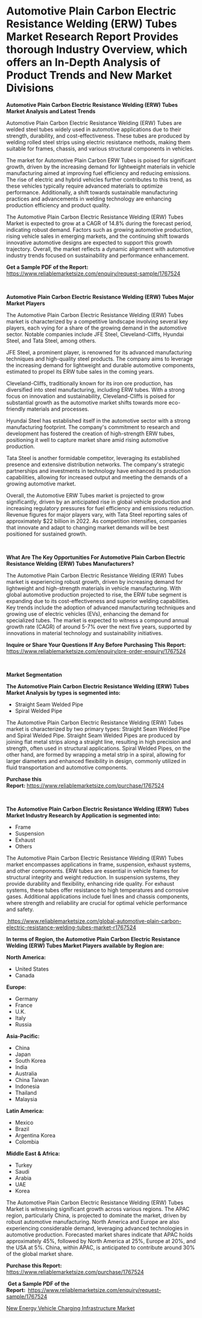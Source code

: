 <p><h1>Automotive Plain Carbon Electric Resistance Welding (ERW) Tubes Market Research Report Provides thorough Industry Overview, which offers an In-Depth Analysis of Product Trends and New Market Divisions</h1></p><p><strong>Automotive Plain Carbon Electric Resistance Welding (ERW) Tubes Market Analysis and Latest Trends</strong></p>
<p><p>Automotive Plain Carbon Electric Resistance Welding (ERW) Tubes are welded steel tubes widely used in automotive applications due to their strength, durability, and cost-effectiveness. These tubes are produced by welding rolled steel strips using electric resistance methods, making them suitable for frames, chassis, and various structural components in vehicles.</p><p>The market for Automotive Plain Carbon ERW Tubes is poised for significant growth, driven by the increasing demand for lightweight materials in vehicle manufacturing aimed at improving fuel efficiency and reducing emissions. The rise of electric and hybrid vehicles further contributes to this trend, as these vehicles typically require advanced materials to optimize performance. Additionally, a shift towards sustainable manufacturing practices and advancements in welding technology are enhancing production efficiency and product quality.</p><p>The Automotive Plain Carbon Electric Resistance Welding (ERW) Tubes Market is expected to grow at a CAGR of 14.8% during the forecast period, indicating robust demand. Factors such as growing automotive production, rising vehicle sales in emerging markets, and the continuing shift towards innovative automotive designs are expected to support this growth trajectory. Overall, the market reflects a dynamic alignment with automotive industry trends focused on sustainability and performance enhancement.</p></p>
<p><strong>Get a Sample PDF of the Report:&nbsp;</strong> <a href="https://www.reliablemarketsize.com/enquiry/request-sample/1767524?utm_campaign=2482&utm_medium=2&utm_source=Github&utm_content=ia&utm_term=31032025&utm_id=automotive-plain-carbon-electric-resistance-welding-erw-tubes">https://www.reliablemarketsize.com/enquiry/request-sample/1767524</a></p>
<p>&nbsp;</p>
<p><strong>Automotive Plain Carbon Electric Resistance Welding (ERW) Tubes Major Market Players</strong></p>
<p><p>The Automotive Plain Carbon Electric Resistance Welding (ERW) Tubes market is characterized by a competitive landscape involving several key players, each vying for a share of the growing demand in the automotive sector. Notable companies include JFE Steel, Cleveland-Cliffs, Hyundai Steel, and Tata Steel, among others.</p><p>JFE Steel, a prominent player, is renowned for its advanced manufacturing techniques and high-quality steel products. The company aims to leverage the increasing demand for lightweight and durable automotive components, estimated to propel its ERW tube sales in the coming years.</p><p>Cleveland-Cliffs, traditionally known for its iron ore production, has diversified into steel manufacturing, including ERW tubes. With a strong focus on innovation and sustainability, Cleveland-Cliffs is poised for substantial growth as the automotive market shifts towards more eco-friendly materials and processes.</p><p>Hyundai Steel has established itself in the automotive sector with a strong manufacturing footprint. The company's commitment to research and development has fostered the creation of high-strength ERW tubes, positioning it well to capture market share amid rising automotive production.</p><p>Tata Steel is another formidable competitor, leveraging its established presence and extensive distribution networks. The company's strategic partnerships and investments in technology have enhanced its production capabilities, allowing for increased output and meeting the demands of a growing automotive market.</p><p>Overall, the Automotive ERW Tubes market is projected to grow significantly, driven by an anticipated rise in global vehicle production and increasing regulatory pressures for fuel efficiency and emissions reduction. Revenue figures for major players vary, with Tata Steel reporting sales of approximately $22 billion in 2022. As competition intensifies, companies that innovate and adapt to changing market demands will be best positioned for sustained growth.</p></p>
<p>&nbsp;</p>
<p><strong>What Are The Key Opportunities For Automotive Plain Carbon Electric Resistance Welding (ERW) Tubes Manufacturers?</strong></p>
<p><p>The Automotive Plain Carbon Electric Resistance Welding (ERW) Tubes market is experiencing robust growth, driven by increasing demand for lightweight and high-strength materials in vehicle manufacturing. With global automotive production projected to rise, the ERW tube segment is expanding due to its cost-effectiveness and superior welding capabilities. Key trends include the adoption of advanced manufacturing techniques and growing use of electric vehicles (EVs), enhancing the demand for specialized tubes. The market is expected to witness a compound annual growth rate (CAGR) of around 5-7% over the next five years, supported by innovations in material technology and sustainability initiatives.</p></p>
<p><strong>Inquire or Share Your Questions If Any Before Purchasing This Report:</strong> <a href="https://www.reliablemarketsize.com/enquiry/pre-order-enquiry/1767524?utm_campaign=2482&utm_medium=2&utm_source=Github&utm_content=ia&utm_term=31032025&utm_id=automotive-plain-carbon-electric-resistance-welding-erw-tubes">https://www.reliablemarketsize.com/enquiry/pre-order-enquiry/1767524</a></p>
<p>&nbsp;</p>
<p><strong>Market Segmentation</strong></p>
<p><strong>The Automotive Plain Carbon Electric Resistance Welding (ERW) Tubes Market Analysis by types is segmented into:</strong></p>
<p><ul><li>Straight Seam Welded Pipe</li><li>Spiral Welded Pipe</li></ul></p>
<p><p>The Automotive Plain Carbon Electric Resistance Welding (ERW) Tubes market is characterized by two primary types: Straight Seam Welded Pipe and Spiral Welded Pipe. Straight Seam Welded Pipes are produced by joining flat metal strips along a straight line, resulting in high precision and strength, often used in structural applications. Spiral Welded Pipes, on the other hand, are formed by wrapping a metal strip in a spiral, allowing for larger diameters and enhanced flexibility in design, commonly utilized in fluid transportation and automotive components.</p></p>
<p><strong>Purchase this Report:&nbsp;</strong><a href="https://www.reliablemarketsize.com/purchase/1767524?utm_campaign=2482&utm_medium=2&utm_source=Github&utm_content=ia&utm_term=31032025&utm_id=automotive-plain-carbon-electric-resistance-welding-erw-tubes">https://www.reliablemarketsize.com/purchase/1767524</a></p>
<p>&nbsp;</p>
<p><strong>The Automotive Plain Carbon Electric Resistance Welding (ERW) Tubes Market Industry Research by Application is segmented into:</strong></p>
<p><ul><li>Frame</li><li>Suspension</li><li>Exhaust</li><li>Others</li></ul></p>
<p><p>The Automotive Plain Carbon Electric Resistance Welding (ERW) Tubes market encompasses applications in frame, suspension, exhaust systems, and other components. ERW tubes are essential in vehicle frames for structural integrity and weight reduction. In suspension systems, they provide durability and flexibility, enhancing ride quality. For exhaust systems, these tubes offer resistance to high temperatures and corrosive gases. Additional applications include fuel lines and chassis components, where strength and reliability are crucial for optimal vehicle performance and safety.</p></p>
<p><a href="https://www.reliablemarketsize.com/global-automotive-plain-carbon-electric-resistance-welding-tubes-market-r1767524?utm_campaign=2482&utm_medium=2&utm_source=Github&utm_content=ia&utm_term=31032025&utm_id=automotive-plain-carbon-electric-resistance-welding-erw-tubes">&nbsp;https://www.reliablemarketsize.com/global-automotive-plain-carbon-electric-resistance-welding-tubes-market-r1767524</a></p>
<p><strong>In terms of Region, the Automotive Plain Carbon Electric Resistance Welding (ERW) Tubes Market Players available by Region are:</strong></p>
<p>
    <p> <strong> North America: </strong>
        <ul>
            <li>United States</li>
            <li>Canada</li>
        </ul>
        </p> 
    <p> <strong> Europe: </strong>
        <ul>
            <li>Germany</li>
            <li>France</li>
            <li>U.K.</li>
            <li>Italy</li>
            <li>Russia</li>
        </ul>
        </p> 
    <p> <strong> Asia-Pacific: </strong>
        <ul>
            <li>China</li>
            <li>Japan</li>
            <li>South Korea</li>
            <li>India</li>
            <li>Australia</li>
            <li>China Taiwan</li>
            <li>Indonesia</li>
            <li>Thailand</li>
            <li>Malaysia</li>
        </ul>
        </p> 
    <p> <strong> Latin America: </strong>
        <ul>
            <li>Mexico</li>
            <li>Brazil</li>
            <li>Argentina Korea</li>
            <li>Colombia</li>
        </ul>
        </p> 
    <p> <strong> Middle East & Africa: </strong>
        <ul>
            <li>Turkey</li>
            <li>Saudi</li>
            <li>Arabia</li>
            <li>UAE</li>
            <li>Korea</li>
        </ul>
    </p>
    </p>
<p><p>The Automotive Plain Carbon Electric Resistance Welding (ERW) Tubes Market is witnessing significant growth across various regions. The APAC region, particularly China, is projected to dominate the market, driven by robust automotive manufacturing. North America and Europe are also experiencing considerable demand, leveraging advanced technologies in automotive production. Forecasted market shares indicate that APAC holds approximately 45%, followed by North America at 25%, Europe at 20%, and the USA at 5%. China, within APAC, is anticipated to contribute around 30% of the global market share.</p></p>
<p><strong>Purchase this Report: </strong><a href="https://www.reliablemarketsize.com/purchase/1767524?utm_campaign=2482&utm_medium=2&utm_source=Github&utm_content=ia&utm_term=31032025&utm_id=automotive-plain-carbon-electric-resistance-welding-erw-tubes">https://www.reliablemarketsize.com/purchase/1767524</a></p>
<p>&nbsp;<strong>Get a Sample PDF of the Report:&nbsp;&nbsp;</strong><a href="https://www.reliablemarketsize.com/enquiry/request-sample/1767524?utm_campaign=2482&utm_medium=2&utm_source=Github&utm_content=ia&utm_term=31032025&utm_id=automotive-plain-carbon-electric-resistance-welding-erw-tubes">https://www.reliablemarketsize.com/enquiry/request-sample/1767524</a></p>
<p><strong></strong></p>
<p><p><a href="https://github.com/hartsockdonnette82/Market-Research-Report-List-1/blob/main/new-energy-vehicle-charging-infrastructure-market.md?utm_campaign=2482&utm_medium=2&utm_source=Github&utm_content=ia&utm_term=31032025&utm_id=automotive-plain-carbon-electric-resistance-welding-erw-tubes">New Energy Vehicle Charging Infrastructure Market</a></p></p>
